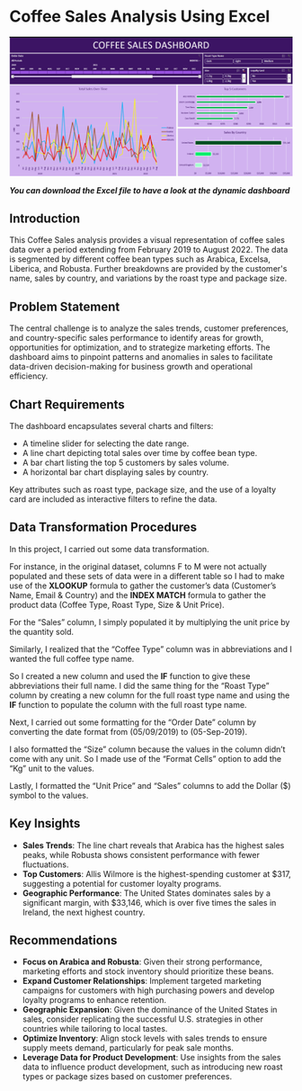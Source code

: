 # Coffee Sales Analysis Using Excel

![](https://github.com/Joel-web3/Coffee_Sales_Excel_Project/blob/main/Coffee%20Sales%20Dashboard.png)

***You can download the Excel file to have a look at the dynamic dashboard***

## Introduction
This Coffee Sales analysis provides a visual representation of coffee sales data over a period extending from February 2019 to August 2022. 
The data is segmented by different coffee bean types such as Arabica, Excelsa, Liberica, and Robusta. 
Further breakdowns are provided by the customer's name, sales by country, and variations by the roast type and package size.

## Problem Statement
The central challenge is to analyze the sales trends, customer preferences, and country-specific sales performance to identify areas for growth, opportunities for optimization, and to strategize marketing efforts. The dashboard aims to pinpoint patterns and anomalies in sales to facilitate data-driven decision-making for business growth and operational efficiency.

## Chart Requirements
The dashboard encapsulates several charts and filters:

- A timeline slider for selecting the date range.
- A line chart depicting total sales over time by coffee bean type.
- A bar chart listing the top 5 customers by sales volume.
- A horizontal bar chart displaying sales by country.

Key attributes such as roast type, package size, and the use of a loyalty card are included as interactive filters to refine the data.

## Data Transformation Procedures
In this project, I carried out some data transformation. 

For instance, in the original dataset, columns F to M were not actually populated and these sets of data were in a different table so I had to make use of the **XLOOKUP** formula to gather the customer’s data (Customer’s Name, Email & Country) and the **INDEX MATCH** formula to gather the product data (Coffee Type, Roast Type, Size & Unit Price).

For the “Sales” column, I simply populated it by multiplying the unit price by the quantity sold.

Similarly, I realized that the “Coffee Type” column was in abbreviations and I wanted the full coffee type name.

So I created a new column and used the **IF** function to give these abbreviations their full name. I did the same thing for the “Roast Type” column by creating a new column for the full roast type name and using the **IF** function to populate the column with the full roast type name.

Next, I carried out some formatting for the “Order Date” column by converting the date format from (05/09/2019) to (05-Sep-2019).

I also formatted the “Size” column because the values in the column didn’t come with any unit. So I made use of the “Format Cells” option to add the “Kg” unit to the values.

Lastly, I formatted the “Unit Price” and “Sales” columns to add the Dollar ($) symbol to the values.

## Key Insights
- **Sales Trends**: The line chart reveals that Arabica has the highest sales peaks, while Robusta shows consistent performance with fewer fluctuations.
- **Top Customers**: Allis Wilmore is the highest-spending customer at $317, suggesting a potential for customer loyalty programs.
- **Geographic Performance**: The United States dominates sales by a significant margin, with $33,146, which is over five times the sales in Ireland, the next highest country.

## Recommendations
- **Focus on Arabica and Robusta**: Given their strong performance, marketing efforts and stock inventory should prioritize these beans.
-  **Expand Customer Relationships**: Implement targeted marketing campaigns for customers with high purchasing powers and develop loyalty programs to enhance retention.
- **Geographic Expansion**: Given the dominance of the United States in sales, consider replicating the successful U.S. strategies in other countries while tailoring to local tastes.
- **Optimize Inventory**: Align stock levels with sales trends to ensure supply meets demand, particularly for peak sale months.
- **Leverage Data for Product Development**: Use insights from the sales data to influence product development, such as introducing new roast types or package sizes based on customer preferences.



